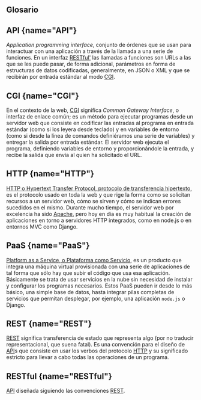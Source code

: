 Glosario
--------

## API {name="API"}

*Application programming interface*, conjunto de órdenes que se usan
para interactuar con una aplicación a través de la llamada a una serie
de funciones. En un interfaz [RESTful'](#RESTful) las llamadas a
funciones son URLs a las que se les puede pasar, de forma adicional,
parámetros en forma de estructuras de datos codificadas, generalmente,
en JSON o XML y que se recibirán por entrada estándar al modo
[CGI](#CGI).

## CGI {name="CGI"}

En el contexto de la web, [CGI](http://www.w3.org/CGI/) significa
*Common Gateway Interface*, o interfaz de enlace común; es un método
para ejecutar programas desde un servidor web que consiste en codificar
las entradas al programa en entrada estándar (como si los leyera desde
teclado) y en variables de entorno (como si desde la línea de comandos
definiéramos una serie de variables) y entregar la salida por entrada
estándar. El servidor web ejecuta el programa, definiendo variables de
entorno y proporcionándole la entrada, y recibe la salida que envía al
quien ha solicitado el URL.

## HTTP {name="HTTP"}

[HTTP o Hypertext Transfer Protocol, protocolo de transferencia
hipertexto](http://es.wikipedia.org/wiki/Http), es el protocolo usado en
toda la web y que rige la forma como se solicitan recursos a un servidor
web, cómo se sirven y cómo se indican errores sucedidos en el mismo.
Durante mucho tiempo, el servidor web por excelencia ha sido
[Apache](http://httpd.apache.org), pero hoy en día es muy habitual la
creación de aplicaciones en torno a servidores HTTP integrados, como en
node.js o en entornos MVC como Django.

## PaaS {name="PaaS"}

[Platform as a Service, o Plataforma como
Servicio](http://es.wikipedia.org/wiki/PaaS#Plataforma_como_servicio),
es un producto que integra una máquina virtual provisionada con una
serie de aplicaciones de tal forma que sólo hay que subir el código que
usa esa aplicación. Básicamente se trata de usar servicios en la nube
sin necesidad de instalar y configurar los programas necesarios. Estos
PaaS pueden ir desde lo más básico, una simple base de datos, hasta
integrar pilas completas de servicios que permitan desplegar, por
ejemplo, una aplicación `node.js` o Django.

## REST {name="REST"}

[REST](http://es.wikipedia.org/wiki/Representational_State_Transfer)
significa transferencia de estado que representa algo (por no traducir
representacional, que suena fatal). Es una convención para el diseño de
[API](#API)s que consiste en usar los verbos del protocolo [HTTP](#HTTP)
y su significado estricto para llevar a cabo todas las operaciones de un
programa.

## RESTful {name="RESTful"}

[API](#API) diseñada siguiendo las convenciones [REST](#REST).
